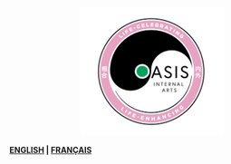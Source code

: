 <div style="text-align: center;">
<img src="./oasis-logo.png" alt="school logo" width="50%">
</div>

**[ENGLISH](./en.md) | [FRANÇAIS](./fr.md)**
